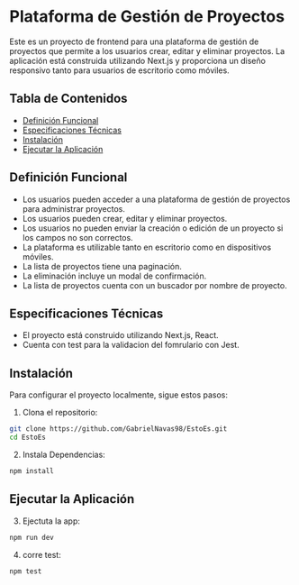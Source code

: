 # Plataforma de Gestión de Proyectos

Este es un proyecto de frontend para una plataforma de gestión de proyectos que permite a los usuarios crear, editar y eliminar proyectos. La aplicación está construida utilizando Next.js y proporciona un diseño responsivo tanto para usuarios de escritorio como móviles.

## Tabla de Contenidos

- [Definición Funcional](#definición-funcional)
- [Especificaciones Técnicas](#especificaciones-técnicas)
- [Instalación](#instalación)
- [Ejecutar la Aplicación](#ejecutar-la-aplicación)

## Definición Funcional

- Los usuarios pueden acceder a una plataforma de gestión de proyectos para administrar proyectos.
- Los usuarios pueden crear, editar y eliminar proyectos.
- Los usuarios no pueden enviar la creación o edición de un proyecto si los campos no son correctos.
- La plataforma es utilizable tanto en escritorio como en dispositivos móviles.
- La lista de proyectos tiene una paginación.
- La eliminación incluye un modal de confirmación.
- La lista de proyectos cuenta con un buscador por nombre de proyecto.

## Especificaciones Técnicas

- El proyecto está construido utilizando Next.js, React.
- Cuenta con test para la validacion del fomrulario con Jest.

## Instalación

Para configurar el proyecto localmente, sigue estos pasos:

1. Clona el repositorio:

```bash
git clone https://github.com/GabrielNavas98/EstoEs.git
cd EstoEs
```

2. Instala Dependencias:

```bash
npm install
```

## Ejecutar la Aplicación

3. Ejectuta la app:

```bash
npm run dev
```

4. corre test:

```bash
npm test
```
